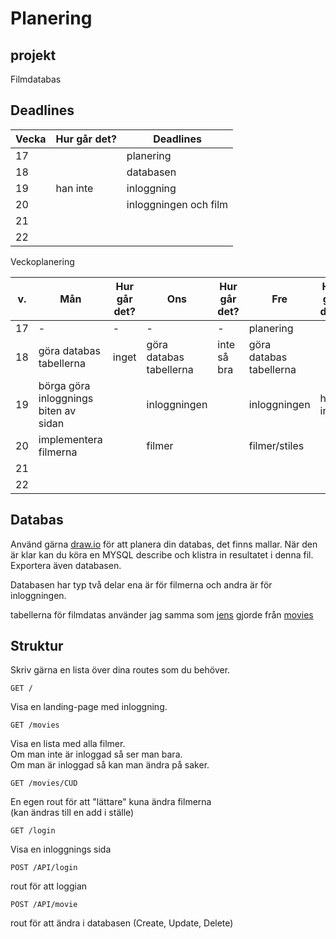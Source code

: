 # Planering

## projekt

Filmdatabas

## Deadlines

| Vecka | Hur går det? | Deadlines             |
| ----- | ------------ | --------------------- |
| 17    |              | planering             |
| 18    |              | databasen             |
| 19    | han inte     | inloggning            |
| 20    |              | inloggningen och film |
| 21    |              |                       |
| 22    |              |                       |

Veckoplanering

| v.  | Mån                                   | Hur går det? | Ons                     | Hur går det? | Fre                     | Hur går det? |
| --- | ------------------------------------- | ------------ | ----------------------- | ------------ | ----------------------- | ------------ |
| 17  | -                                     | -            | -                       | -            | planering               |              |
| 18  | göra databas tabellerna               | inget        | göra databas tabellerna | inte så bra  | göra databas tabellerna |              |
| 19  | börga göra inloggnings biten av sidan |              | inloggningen            |              | inloggningen            | han inte     |
| 20  | implementera filmerna                 |              | filmer                  |              | filmer/stiles           |              |
| 21  |                                       |              |                         |              |                         |              |
| 22  |                                       |              |                         |              |                         |              |

## Databas

Använd gärna [draw.io](https://app.diagrams.net/) för att planera din databas, det finns mallar.
När den är klar kan du köra en MYSQL describe och klistra in resultatet i denna fil.
Exportera även databasen.

Databasen har typ två delar ena är för filmerna och andra är för inloggningen.

tabellerna för filmdatas använder jag samma som [jens](https://github.com/jensnti) gjorde från [movies](https://github.com/jensnti/movies/blob/main/_2021-05-05_150019_jens.sql)

## Struktur

Skriv gärna en lista över dina routes som du behöver.

```
GET /
```

Visa en landing-page med inloggning.

```
GET /movies
```

Visa en lista med alla filmer.  
Om man inte är inloggad så ser man bara.  
Om man är inloggad så kan man ändra på saker.

```
GET /movies/CUD
```

En egen rout för att "lättare" kuna ändra filmerna  
(kan ändras till en add i ställe)

```
GET /login
```

Visa en inloggnings sida

```
POST /API/login
```

rout för att loggian

```
POST /API/movie
```

rout för att ändra i databasen (Create, Update, Delete)
